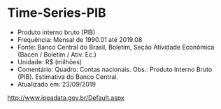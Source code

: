 # Time-Series-PIB

- Produto interno bruto (PIB)
- Frequência: Mensal de 1990.01 até 2019.08
- Fonte: Banco Central do Brasil, Boletim, Seção Atividade Econômica (Bacen / Boletim / Ativ. Ec.)
- Unidade: R$ (milhões)
- Comentário: Quadro: Contas nacionais. Obs.: Produto Interno Bruto (PIB). Estimativa do Banco Central.
- Atualizado em: 23/09/2019

http://www.ipeadata.gov.br/Default.aspx
